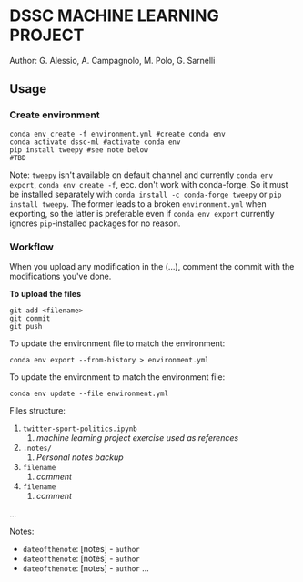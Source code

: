 # DSSC MACHINE LEARNING PROJECT

Author: G. Alessio, A. Campagnolo, M. Polo, G. Sarnelli

## Usage

### Create environment
```
conda env create -f environment.yml #create conda env
conda activate dssc-ml #activate conda env
pip install tweepy #see note below
#TBD
```

Note: `tweepy` isn't available on default channel and currently `conda env export`, `conda env create -f`, ecc. don't work with conda-forge. So it must be installed separately with `conda install -c conda-forge tweepy` or `pip install tweepy`. The former leads to a broken `environment.yml` when exporting, so the latter is preferable even if `conda env export` currently ignores `pip`-installed packages for no reason.

### Workflow

When you upload any modification in the (...), comment the commit with the modifications you've done. 

**To upload the files**
```
git add <filename>
git commit
git push
```

To update the environment file to match the environment:
```
conda env export --from-history > environment.yml
```
To update the environment to match the environment file:
```
conda env update --file environment.yml
```

Files structure:
1. `twitter-sport-politics.ipynb`
   1. *machine learning project exercise used as references*
2. `.notes/`
   1. *Personal notes backup*
3. `filename`
   1. *comment*
4. `filename`
   1. *comment*

...

Notes:
- `dateofthenote`: [notes] - `author`
- `dateofthenote`: [notes] - `author`
- `dateofthenote`: [notes] - `author`
...
